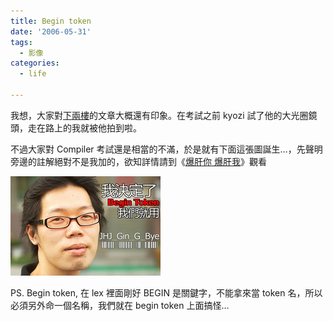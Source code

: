 ```yaml
---
title: Begin token
date: '2006-05-31'
tags:
  - 影像
categories:
  - life

---
```

我想，大家對[下兩樓](http://yurenju.blogspot.com/2006/05/blog-post_21.html)的文章大概還有印象。在考試之前 kyozi 試了他的大光圈鏡頭，走在路上的我就被他拍到啦。  
  
不過大家對 Compiler 考試還是相當的不滿，於是就有下面這張圖誕生…，先聲明旁邊的註解絕對不是我加的，欲知詳情請到《[爆肝你 爆肝我](http://kyozi.blogspot.com/)》觀看  
  
[![yurenju_begin_token](images/0.jpg)](http://www.flickr.com/photos/yurenju/156411477/ "Photo Sharing")  
  
PS. Begin token, 在 lex 裡面剛好 BEGIN 是關鍵字，不能拿來當 token 名，所以必須另外命一個名稱，我們就在 begin token 上面搞怪…